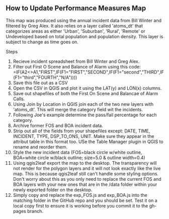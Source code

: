 How to Update Performance Measures Map
---------------------------------------
This map was produced using the annual incident data from Bill Winter and filtered by Greg Alex.  It also relies on a layer called 'atoms_dt' that categorizes areas as either 'Urban', 'Suburban', 'Rural', 'Remote' or Undeveloped based on total population and population density.  This layer is subject to change as time goes on.  

Steps  
1.  Recieve incident spreadsheet from Bill Winter and Greg Alex.  
2.  Filter out First O Scene and Balance of Alarm using this code:  
=IF(A2<>A1,"FIRST",IF(F1="FIRST","SECOND",IF(F1="second","THIRD",IF(F1="third","FOURTH","N/A"))))  
3.  Save this file out as a CSV
4.  Open the CSV in QGIS and plot it using the LAT(y) and LON(x) columns.  
5.  Save out shapefiles of both the First On Scene and Balancae of Alarm Calls.    
6.  Using Join by Location in QGIS join each of the two new layers with 'atoms_dt'.  This will merge the category field wit the incidents.  
7.  Following Joe's example determine the pass/fail percentage for each category.  
8.  Archive former FOS and BOA incident data.  
9.  Strip out all of the fields from your shapefiles except: DATE, TIME, INCIDENT, TYPE, DSP_TO_ONS, UNIT.  Make sure they appear in the attribut table in this format too.  USe the Table Manager plugin in QGIS to rename and reorder them.  
10.  Style the new incident data (FOS=black circle w/white outline, BOA=white circle w/black outline; size=5.0 & outline width=0.4)  
11.  Using qgis2leaf export the map to the desktop.  The transparency will not render for the polygon layers and it will not look exactly like the live map.  This is because qgis2leaf still can't handle some styling options.  Don't worry about this as you only need to replace the current FOS and BOA layers with your new ones that are in the /data folder within your newly exported folder on the desktop.  
12.  Simply copy and replace the exp_FOS.js and exp_BOA.js into the matching folder in the GitHub repo and you should be set.  Test it on a local copy first to ensure it is working before you commit it to the gh-pages branch. 
